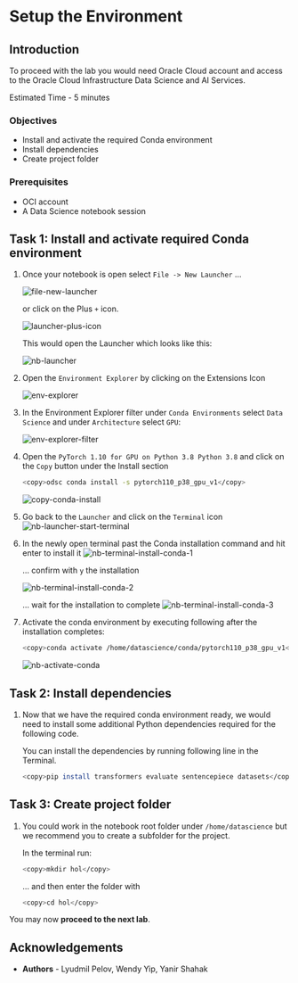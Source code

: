 # Setup the Environment

## Introduction

To proceed with the lab you would need Oracle Cloud account and access to the Oracle Cloud Infrastructure Data Science and AI Services.

Estimated Time - 5 minutes

### Objectives

* Install and activate the required Conda environment
* Install dependencies
* Create project folder

### Prerequisites

* OCI account
* A Data Science notebook session

## Task 1: Install and activate required Conda environment

1. Once your notebook is open select `File -> New Launcher` ...

    ![file-new-launcher](images/nb-new-launcher.png)

    or click on the Plus `+` icon.

    ![launcher-plus-icon](images/nb-new-launcher-plus-icon.png)

    This would open the Launcher which looks like this:

    ![nb-launcher](images/nb-launcher.png)

2. Open the `Environment Explorer` by clicking on the Extensions Icon

    ![env-explorer](images/nb-env-explorer.png)

3. In the Environment Explorer filter under `Conda Environments` select `Data Science` and under `Architecture` select `GPU`:

    ![env-explorer-filter](images/nb-env-ex-filter.png)

4. Open the `PyTorch 1.10 for GPU on Python 3.8 Python 3.8` and click on the `Copy` button under the Install section

    ```bash
    <copy>odsc conda install -s pytorch110_p38_gpu_v1</copy>
    ```

    ![copy-conda-install](images/nb-env-ex-install-btn.png)

5. Go back to the `Launcher` and click on the `Terminal` icon
    ![nb-launcher-start-terminal](images/nb-launcher-start-terminal.png)

6. In the newly open terminal past the Conda installation command and hit enter to install it
    ![nb-terminal-install-conda-1](images/nb-terminal-install-conda-1.png)

    ... confirm with `y` the installation

    ![nb-terminal-install-conda-2](images/nb-terminal-install-conda-2.png)

    ... wait for the installation to complete
    ![nb-terminal-install-conda-3](images/nb-terminal-install-conda-3.png)

7. Activate the conda environment by executing following after the installation completes:

    ```bash
    <copy>conda activate /home/datascience/conda/pytorch110_p38_gpu_v1</copy>
    ```

    ![nb-activate-conda](images/nb-activate-conda.png)

## Task 2: Install dependencies

1. Now that we have the required conda environment ready, we would need to install some additional Python dependencies required for the following code.

   You can install the dependencies by running following line in the Terminal.

    ```bash
    <copy>pip install transformers evaluate sentencepiece datasets</copy>
    ```

## Task 3: Create project folder

1. You could work in the notebook root folder under `/home/datascience` but we recommend you to create a subfolder for the project.

   In the terminal run:

    ```bash
    <copy>mkdir hol</copy>
    ```

   ... and then enter the folder with

    ```bash
    <copy>cd hol</copy>
    ```

You may now **proceed to the next lab**.

## **Acknowledgements**

* **Authors** - Lyudmil Pelov, Wendy Yip, Yanir Shahak
